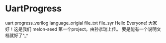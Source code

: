 # UartProgress
uart progress_verilog language_origial file_txt file_syr
Hello Everyone!
大家好！这是我们 melon-seed 第一个project。由孙彦瑞上传。
要是能有一个说明文档就好了^_^
